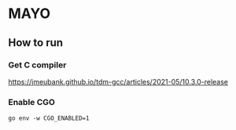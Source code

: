 # MAYO

## How to run


### Get C compiler
https://jmeubank.github.io/tdm-gcc/articles/2021-05/10.3.0-release

### Enable CGO
```go env -w CGO_ENABLED=1```

